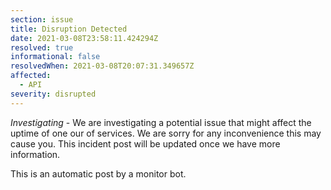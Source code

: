 ```yaml
---
section: issue
title: Disruption Detected
date: 2021-03-08T23:58:11.424294Z
resolved: true
informational: false
resolvedWhen: 2021-03-08T20:07:31.349657Z
affected:
  - API
severity: disrupted
---
```

*Investigating* - We are investigating a potential issue that might affect the uptime of one our of services. We are sorry for any inconvenience this may cause you. This incident post will be updated once we have more information.

This is an automatic post by a monitor bot.
        